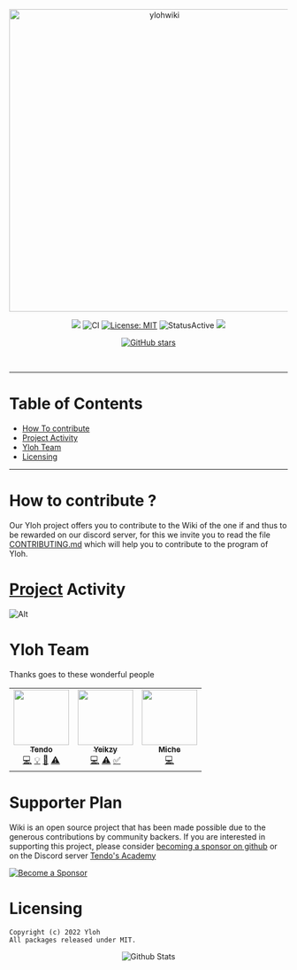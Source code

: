 <div align="center">
    <img src="https://github.com/yloh-net/Wiki/blob/main/.github/workflows/readme-header.png" width="546" alt="ylohwiki"/> 
    <br />
    <p>
 <a href="https://discord.gg/tendo"><img src="https://img.shields.io/discord/743972591827419157.svg?label=&logo=discord&logoColor=ffffff&color=7389D8&labelColor=6A7EC2 "></a>
        <img src="https://github.com/yloh-net/Wiki/blob/main/.github/workflows/badge.svg" alt="CI">
        <a href="https://opensource.org/licenses/MIT"><img src="https://img.shields.io/badge/License-MIT-yellow.svg" alt="License: MIT"></a>
        <img src="https://github.com/yloh-net/Wiki/blob/main/.github/workflows/Status-Active-green.svg" alt="StatusActive">
        <a href="https://twitter.com/ylohsupport"><img src="https://img.shields.io/badge/Follow-%40ylohsupport-blue.svg?style=flat&logo=twitter"></a> 

[![GitHub stars](https://img.shields.io/github/stars/yloh-net?style=social)](https://github.com/yloh-net/Wiki)          

 <br>

</div>

* * *

# Table of Contents

- [How To contribute](https://github.com/yloh-net/Wiki/blob/main/README.md#how-to-contribute-)
- [Project Activity](https://github.com/yloh-net/Wiki/blob/main/README.md#project-activity)
- [Yloh Team](https://github.com/yloh-net/Wiki/blob/main/README.md#yloh-team)
- [Licensing](https://github.com/yloh-net/Wiki/blob/main/README.md#licensing)

* * *

# How to contribute ?

Our Yloh project offers you to contribute to the Wiki of the one if and thus to be rewarded on our discord server, for this we invite you to read the file [CONTRIBUTING.md](https://github.com/yloh-net/Wiki/blob/main/CONTRIBUTING.md) which will help you to contribute to the program of Yloh.

# [Project](https://github.com/Yeikzy/EasyDiscordBot) Activity

![Alt](https://repobeats.axiom.co/api/embed/15556c445712dbddf3baa88a4950db1faf8e6e69.svg "Repobeats analytics image")

# Yloh Team

Thanks goes to these wonderful people

<!-- ALL-CONTRIBUTORS-LIST:START - Do not remove or modify this section -->
<!-- prettier-ignore-start -->
<!-- markdownlint-disable -->
<table>
  <tr>
    <td align="center"><a href="https://github.com/TendoXT"><img src="https://avatars.githubusercontent.com/u/75258316?v=4?s=100" width="100px;" alt=""/><br /><sub><b>Tendo</b></sub></a><br /><a href="https://github.com/yloh-net/YlohSong" title="Code">💻</a> <a href="#example-Tendo" title="Examples">💡</a> <a href="#ideas-tendo" title="Ideas, Planning, & Feedback">🤔</a> <a href="https://github.com/yloh-net/YlohSong/pulls" title="Tests">⚠️</a></td>    
<td align="center"><a href="https://github.com/Yeikzy"><img src="https://avatars.githubusercontent.com/u/48528776?v=4?s=100" width="100px;" alt=""/><br /><sub><b>Yeikzy</b></sub></a><br /><a href="https://github.com/yloh-net/YlohSong" title="Code">💻</a> <a href="https://github.com/yloh-net/YlohSong/pulls" title="Tests">⚠️</a> <a href="#tutorial-Yeikzy" title="Tutorials">✅</a></td>
<td align="center"><a href="https://github.com/Miche-Desti"><img src="https://avatars.githubusercontent.com/u/91158131?v=4" width="100px;" alt=""/><br /><sub><b>Miche</b></sub></a><br /><a href="https://github.com/Miche-Desti/EasyDiscordBot" title="Code">💻</a></td>
  </tr>
</table>

<!-- markdownlint-restore -->
<!-- prettier-ignore-end -->

<!-- ALL-CONTRIBUTORS-LIST:END -->

# Supporter Plan

Wiki is an open source project that has been made possible due to the generous contributions by community backers. If you are interested in supporting this project, please consider [becoming a sponsor on github](https://github.com/sponsors/yloh-net) or on the Discord server [Tendo's Academy](https://mee6.gg/m/743972591827419157)

[![Become a Sponsor](https://img.shields.io/badge/donate-github-ea4aaa.svg?style=popout&logo=github)](https://github.com/sponsors/yloh-net)



# Licensing 
```
Copyright (c) 2022 Yloh 
All packages released under MIT.
```

<p align="center">
        <img src="https://github.com/yloh-net/Wiki/blob/main/.github/workflows/Bottom.svg" alt="Github Stats" />
</p>
